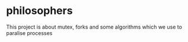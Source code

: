 # philosophers

This project is about mutex, forks and some algorithms which we use to paralise processes
